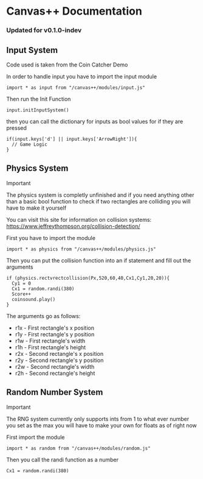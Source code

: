 # Canvas++ Documentation
### Updated for v0.1.0-indev

## Input System
Code used is taken from the Coin Catcher Demo

In order to handle input you have to import the input module
```
import * as input from "/canvas++/modules/input.js"
```
Then run the Init Function
```
input.initInputSystem()
```
then you can call the dictionary for inputs as bool values for if they are pressed
```
if(input.keys['d'] || input.keys['ArrowRight']){
  // Game Logic
}
```

## Physics System
> [!IMPORTANT]
> The physics system is completly unfinished and if you need anything other than a basic bool function to check if two rectangles are colliding you will have to make it yourself
> 
> You can visit this site for information on collision systems: https://www.jeffreythompson.org/collision-detection/

First you have to import the module
```
import * as physics from "/canvas++/modules/physics.js"
```
Then you can put the collision function into an if statement and fill out the arguments
```
if (physics.rectvrectcollision(Px,520,60,40,Cx1,Cy1,20,20)){
  Cy1 = 0
  Cx1 = random.randi(380)
  Score++
  coinsound.play()
}
```
The arguments go as follows:
* r1x - First rectangle's x position
* r1y - First rectangle's y position
* r1w - First rectangle's width
* r1h - First rectangle's height
* r2x - Second rectangle's x position
* r2y - Second rectangle's y position
* r2w - Second rectangle's width
* r2h - Second rectangle's height

## Random Number System
>[!IMPORTANT]
>The RNG system currently only supports ints from 1 to what ever number you set as the max you will have to make your own for floats as of right now

First import the module
```
import * as random from "/canvas++/modules/random.js"
```

Then you call the randi function as a number
```
Cx1 = random.randi(380)
```

